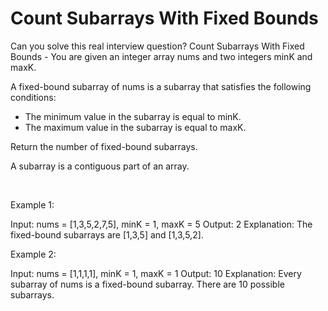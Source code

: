 # Count Subarrays With Fixed Bounds

Can you solve this real interview question? Count Subarrays With Fixed Bounds - You are given an integer array nums and two integers minK and maxK.

A fixed-bound subarray of nums is a subarray that satisfies the following conditions:

 * The minimum value in the subarray is equal to minK.
 * The maximum value in the subarray is equal to maxK.

Return the number of fixed-bound subarrays.

A subarray is a contiguous part of an array.

 

Example 1:


Input: nums = [1,3,5,2,7,5], minK = 1, maxK = 5
Output: 2
Explanation: The fixed-bound subarrays are [1,3,5] and [1,3,5,2].


Example 2:


Input: nums = [1,1,1,1], minK = 1, maxK = 1
Output: 10
Explanation: Every subarray of nums is a fixed-bound subarray. There are 10 possible subarrays.